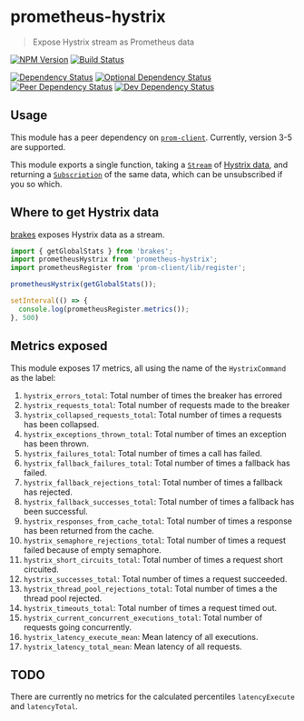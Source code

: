 # prometheus-hystrix
> Expose Hystrix stream as Prometheus data

[![NPM Version][npm-image]][npm-url]
[![Build Status][travis-image]][travis-url]

[![Dependency Status][david-image]][david-url]
[![Optional Dependency Status][david-optional-image]][david-optional-url]
[![Peer Dependency Status][david-peer-image]][david-peer-url]
[![Dev Dependency Status][david-dev-image]][david-dev-url]

## Usage

This module has a peer dependency on [`prom-client`][prom-client-url]. Currently, version 3-5 are supported.

This module exports a single function, taking a [`Stream`][node-stream-api-url] of [Hystrix data][hystrix-data-stream-url], and
returning a [`Subscription`][rxjs-url] of the same data, which can be unsubscribed if you so which.

## Where to get Hystrix data

[brakes][brakes-url] exposes Hystrix data as a stream.

```js
import { getGlobalStats } from 'brakes';
import prometheusHystrix from 'prometheus-hystrix';
import prometheusRegister from 'prom-client/lib/register';

prometheusHystrix(getGlobalStats());

setInterval(() => {
  console.log(prometheusRegister.metrics());
}, 500)
```

## Metrics exposed

This module exposes 17 metrics, all using the name of the `HystrixCommand` as the label:

1. `hystrix_errors_total`: Total number of times the breaker has errored
2. `hystrix_requests_total`: Total number of requests made to the breaker
3. `hystrix_collapsed_requests_total`: Total number of times a requests has been collapsed.
4. `hystrix_exceptions_thrown_total`: Total number of times an exception has been thrown.
5. `hystrix_failures_total`: Total number of times a call has failed.
6. `hystrix_fallback_failures_total`: Total number of times a fallback has failed.
7. `hystrix_fallback_rejections_total`: Total number of times a fallback has rejected.
8. `hystrix_fallback_successes_total`: Total number of times a fallback has been successful.
9. `hystrix_responses_from_cache_total`: Total number of times a response has been returned from the cache.
10. `hystrix_semaphore_rejections_total`: Total number of times a request failed because of empty semaphore.
11. `hystrix_short_circuits_total`: Total number of times a request short circuited.
12. `hystrix_successes_total`: Total number of times a request succeeded.
13. `hystrix_thread_pool_rejections_total`: Total number of times a the thread pool rejected.
14. `hystrix_timeouts_total`: Total number of times a request timed out.
15. `hystrix_current_concurrent_executions_total`: Total number of requests going concurrently.
16. `hystrix_latency_execute_mean`: Mean latency of all executions.
17. `hystrix_latency_total_mean`: Mean latency of all requests.


## TODO

There are currently no metrics for the calculated percentiles `latencyExecute` and `latencyTotal`.


[travis-url]: https://travis-ci.org/SimenB/node-prometheus-hystrix
[travis-image]: https://img.shields.io/travis/SimenB/node-prometheus-hystrix.svg
[npm-url]: https://npmjs.org/package/prometheus-hystrix
[npm-image]: https://img.shields.io/npm/v/prometheus-hystrix.svg
[david-url]: https://david-dm.org/SimenB/node-prometheus-hystrix
[david-image]: https://img.shields.io/david/SimenB/node-prometheus-hystrix.svg
[david-dev-url]: https://david-dm.org/SimenB/node-prometheus-hystrix#info=devDependencies
[david-dev-image]: https://img.shields.io/david/dev/SimenB/node-prometheus-hystrix.svg
[david-peer-url]: https://david-dm.org/SimenB/node-prometheus-hystrix#info=peerDependencies
[david-peer-image]: https://img.shields.io/david/peer/SimenB/node-prometheus-hystrix.svg
[david-optional-url]: https://david-dm.org/SimenB/node-prometheus-hystrix#info=optionalDependencies
[david-optional-image]: https://img.shields.io/david/optional/SimenB/node-prometheus-hystrix.svg
[prom-client-url]: https://github.com/siimon/prom-client
[node-stream-api-url]: https://nodejs.org/api/stream.html
[hystrix-data-stream-url]: https://github.com/Netflix/Hystrix/tree/master/hystrix-contrib/hystrix-metrics-event-stream
[rxjs-url]: https://github.com/ReactiveX/rxjs
[brakes-url]: https://github.com/awolden/brakes
